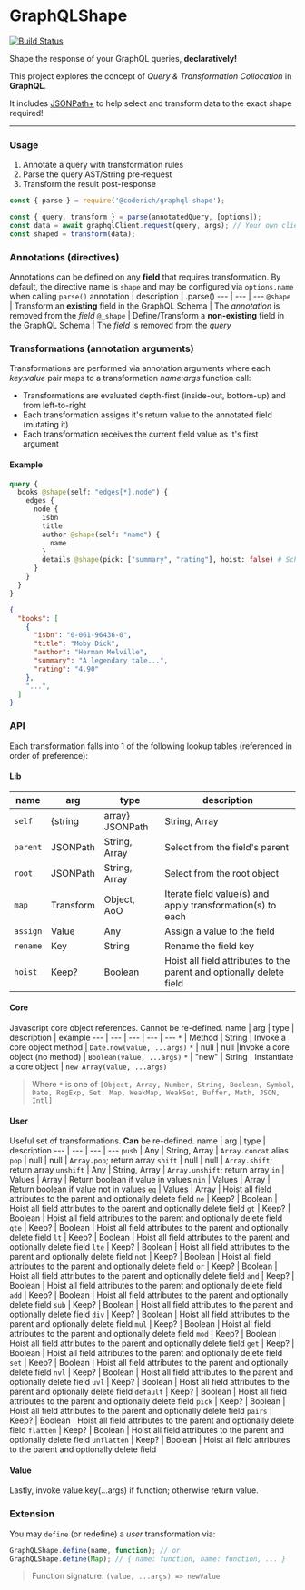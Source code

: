 # GraphQLShape

[![Build Status](https://github.com/CoderichLLC/nodejs-graphql-shape/actions/workflows/publish.yml/badge.svg)](https://github.com/CoderichLLC/nodejs-graphql-shape/actions/workflows/publish.yml)

Shape the response of your GraphQL queries, **declaratively!**

This project explores the concept of *Query & Transformation Collocation* in **GraphQL**.

It includes [JSONPath+](https://www.npmjs.com/package/jsonpath-plus) to help select and transform data to the exact shape required!

---

### Usage
1. Annotate a query with transformation rules
2. Parse the query AST/String pre-request
3. Transform the result post-response

```javascript
const { parse } = require('@coderich/graphql-shape');

const { query, transform } = parse(annotatedQuery, [options]);
const data = await graphqlClient.request(query, args); // Your own client
const shaped = transform(data);
```

### Annotations (directives)
Annotations can be defined on any **field** that requires transformation. By default, the directive name is `shape` and may be configured via `options.name` when calling `parse()`
annotation | description | .parse()
--- | --- | ---
`@shape` | Transform an **existing** field in the GraphQL Schema | The *annotation* is removed from the *field*
`@_shape` | Define/Transform a **non-existing** field in the GraphQL Schema | The *field* is removed from the *query*

### Transformations (annotation arguments)
Transformations are performed via annotation arguments where each *key:value* pair maps to a transformation *name:args* function call:
* Transformations are evaluated depth-first (inside-out, bottom-up) and from left-to-right
* Each transformation assigns it's return value to the annotated field (mutating it)
* Each transformation receives the current field value as it's first argument

#### Example
```graphql
query {
  books @shape(self: "edges[*].node") {
    edges {
      node {
        isbn
        title
        author @shape(self: "name") {
          name
        }
        details @shape(pick: ["summary", "rating"], hoist: false) # Schemaless JSON
      }
    }
  }
}
```

```json
{
  "books": [
    {
      "isbn": "0-061-96436-0",
      "title": "Moby Dick",
      "author": "Herman Melville",
      "summary": "A legendary tale...",
      "rating": "4.90"
    },
    "...",
  ]
}
```

### API

Each transformation falls into 1 of the following lookup tables (referenced in order of preference):

#### Lib
name | arg | type | description
--- | --- | --- | ---
`self` | {string|array} JSONPath | String, Array | Select from the current field
`parent` | JSONPath | String, Array | Select from the field's parent
`root` | JSONPath | String, Array | Select from the root object
`map` | Transform | Object, AoO | Iterate field value(s) and apply transformation(s) to each
`assign` | Value | Any | Assign a value to the field
`rename` | Key | String | Rename the field key
`hoist` | Keep? | Boolean | Hoist all field attributes to the parent and optionally delete field

#### Core
Javascript core object references. Cannot be re-defined.
name | arg | type | description | example
--- | --- | --- | --- | ---
`*` | Method | String | Invoke a core object method | `Date.now(value, ...args)`
`*` | null | null |Invoke a core object (no method) | `Boolean(value, ...args)`
`*` | "new" | String | Instantiate a core object | `new Array(value, ...args)`
> Where `*` is one of `[Object, Array, Number, String, Boolean, Symbol, Date, RegExp, Set, Map, WeakMap, WeakSet, Buffer, Math, JSON, Intl]`

#### User
Useful set of transformations. **Can** be re-defined.
name | arg | type | description
--- | --- | --- | ---
`push` | Any | String, Array | `Array.concat` alias
`pop` | null | null | `Array.pop`; return array
`shift` | null | null | `Array.shift`; return array
`unshift` | Any | String, Array | `Array.unshift`; return array
`in` | Values | Array | Return boolean if value in values
`nin` | Values | Array | Return boolean if value not in values
`eq` | Values | Array | Hoist all field attributes to the parent and optionally delete field
`ne` | Keep? | Boolean | Hoist all field attributes to the parent and optionally delete field
`gt` | Keep? | Boolean | Hoist all field attributes to the parent and optionally delete field
`gte` | Keep? | Boolean | Hoist all field attributes to the parent and optionally delete field
`lt` | Keep? | Boolean | Hoist all field attributes to the parent and optionally delete field
`lte` | Keep? | Boolean | Hoist all field attributes to the parent and optionally delete field
`not` | Keep? | Boolean | Hoist all field attributes to the parent and optionally delete field
`or` | Keep? | Boolean | Hoist all field attributes to the parent and optionally delete field
`and` | Keep? | Boolean | Hoist all field attributes to the parent and optionally delete field
`add` | Keep? | Boolean | Hoist all field attributes to the parent and optionally delete field
`sub` | Keep? | Boolean | Hoist all field attributes to the parent and optionally delete field
`div` | Keep? | Boolean | Hoist all field attributes to the parent and optionally delete field
`mul` | Keep? | Boolean | Hoist all field attributes to the parent and optionally delete field
`mod` | Keep? | Boolean | Hoist all field attributes to the parent and optionally delete field
`get` | Keep? | Boolean | Hoist all field attributes to the parent and optionally delete field
`set` | Keep? | Boolean | Hoist all field attributes to the parent and optionally delete field
`nvl` | Keep? | Boolean | Hoist all field attributes to the parent and optionally delete field
`uvl` | Keep? | Boolean | Hoist all field attributes to the parent and optionally delete field
`default` | Keep? | Boolean | Hoist all field attributes to the parent and optionally delete field
`pick` | Keep? | Boolean | Hoist all field attributes to the parent and optionally delete field
`pairs` | Keep? | Boolean | Hoist all field attributes to the parent and optionally delete field
`flatten` | Keep? | Boolean | Hoist all field attributes to the parent and optionally delete field
`unflatten` | Keep? | Boolean | Hoist all field attributes to the parent and optionally delete field

#### Value
Lastly, invoke value.key(...args) if function; otherwise return value.

### Extension
You may `define` (or redefine) a *user* transformation via:
```javascript
GraphQLShape.define(name, function); // or
GraphQLShape.define(Map); // { name: function, name: function, ... }
```
> Function signature: `(value, ...args) => newValue`
